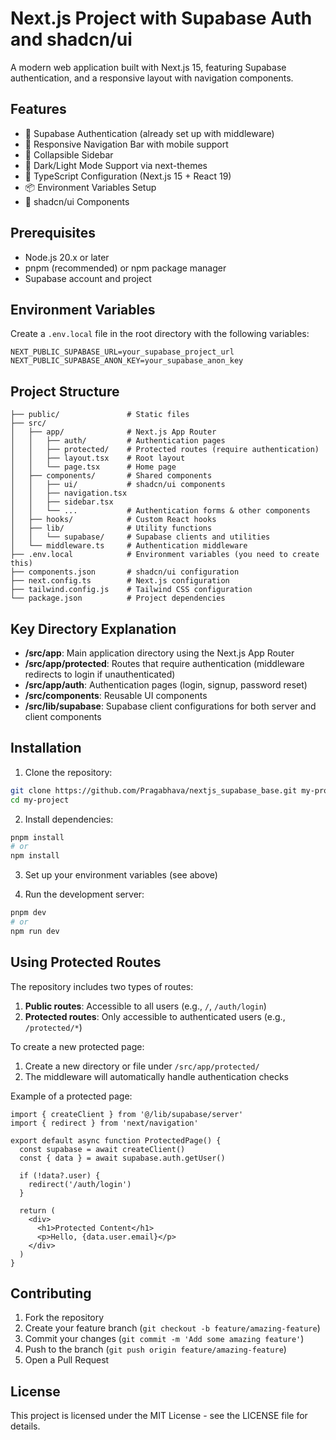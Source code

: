 # Next.js Project with Supabase Auth and shadcn/ui

A modern web application built with Next.js 15, featuring Supabase authentication, and a responsive layout with navigation components.

## Features

- 🔐 Supabase Authentication (already set up with middleware)
- 🎨 Responsive Navigation Bar with mobile support
- 📱 Collapsible Sidebar
- 🌙 Dark/Light Mode Support via next-themes
- 🔧 TypeScript Configuration (Next.js 15 + React 19)
- 📦 Environment Variables Setup
- 🎯 shadcn/ui Components

## Prerequisites

- Node.js 20.x or later
- pnpm (recommended) or npm package manager
- Supabase account and project

## Environment Variables

Create a `.env.local` file in the root directory with the following variables:

```env
NEXT_PUBLIC_SUPABASE_URL=your_supabase_project_url
NEXT_PUBLIC_SUPABASE_ANON_KEY=your_supabase_anon_key
```

## Project Structure

```
├── public/               # Static files
├── src/
│   ├── app/              # Next.js App Router
│   │   ├── auth/         # Authentication pages
│   │   ├── protected/    # Protected routes (require authentication)
│   │   ├── layout.tsx    # Root layout
│   │   └── page.tsx      # Home page
│   ├── components/       # Shared components
│   │   ├── ui/           # shadcn/ui components
│   │   ├── navigation.tsx
│   │   ├── sidebar.tsx
│   │   └── ...           # Authentication forms & other components
│   ├── hooks/            # Custom React hooks
│   ├── lib/              # Utility functions
│   │   └── supabase/     # Supabase clients and utilities
│   └── middleware.ts     # Authentication middleware
├── .env.local            # Environment variables (you need to create this)
├── components.json       # shadcn/ui configuration
├── next.config.ts        # Next.js configuration
├── tailwind.config.js    # Tailwind CSS configuration
└── package.json          # Project dependencies
```

## Key Directory Explanation

- **/src/app**: Main application directory using the Next.js App Router
- **/src/app/protected**: Routes that require authentication (middleware redirects to login if unauthenticated)
- **/src/app/auth**: Authentication pages (login, signup, password reset)
- **/src/components**: Reusable UI components
- **/src/lib/supabase**: Supabase client configurations for both server and client components

## Installation

1. Clone the repository:
```bash
git clone https://github.com/Pragabhava/nextjs_supabase_base.git my-project
cd my-project
```

2. Install dependencies:
```bash
pnpm install
# or
npm install
```

3. Set up your environment variables (see above)

4. Run the development server:
```bash
pnpm dev
# or
npm run dev
```

## Using Protected Routes

The repository includes two types of routes:

1. **Public routes**: Accessible to all users (e.g., `/`, `/auth/login`)
2. **Protected routes**: Only accessible to authenticated users (e.g., `/protected/*`)

To create a new protected page:
1. Create a new directory or file under `/src/app/protected/`
2. The middleware will automatically handle authentication checks

Example of a protected page:
```tsx
import { createClient } from '@/lib/supabase/server'
import { redirect } from 'next/navigation'

export default async function ProtectedPage() {
  const supabase = await createClient()
  const { data } = await supabase.auth.getUser()
  
  if (!data?.user) {
    redirect('/auth/login')
  }
  
  return (
    <div>
      <h1>Protected Content</h1>
      <p>Hello, {data.user.email}</p>
    </div>
  )
}
```

## Contributing

1. Fork the repository
2. Create your feature branch (`git checkout -b feature/amazing-feature`)
3. Commit your changes (`git commit -m 'Add some amazing feature'`)
4. Push to the branch (`git push origin feature/amazing-feature`)
5. Open a Pull Request

## License

This project is licensed under the MIT License - see the LICENSE file for details.